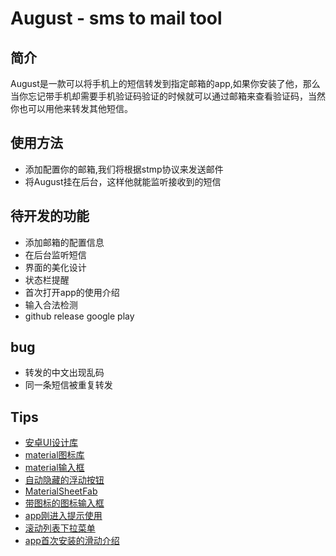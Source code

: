 # August - sms to mail tool

## 简介

August是一款可以将手机上的短信转发到指定邮箱的app,如果你安装了他，那么当你忘记带手机却需要手机验证码验证的时候就可以通过邮箱来查看验证码，当然你也可以用他来转发其他短信。

## 使用方法

- 添加配置你的邮箱,我们将根据stmp协议来发送邮件
- 将August挂在后台，这样他就能监听接收到的短信

## 待开发的功能

- 添加邮箱的配置信息
- 在后台监听短信
- 界面的美化设计
- 状态栏提醒
- 首次打开app的使用介绍
- 输入合法检测
- github release google play

## bug

- 转发的中文出现乱码
- 同一条短信被重复转发

## Tips

- [安卓UI设计库](https://gamedun.github.io/-----https://github.com/wasabeef/awesome-android-ui)
- [material图标库](https://github.com/google/material-design-icons)
- [material输入框](https://github.com/rengwuxian/MaterialEditText)
- [自动隐藏的浮动按钮](https://github.com/makovkastar/FloatingActionButton)
- [MaterialSheetFab](https://github.com/gowong/material-sheet-fab)
- [带图标的图标输入框](https://github.com/florent37/MaterialTextField)
- [app刚进入提示使用](https://github.com/sjwall/MaterialTapTargetPrompt)
- [滚动列表下拉菜单](https://github.com/traex/ExpandableLayout)
- [app首次安装的滑动介绍](https://github.com/sacot41/SCViewPager)

